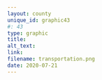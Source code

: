 ```yaml
---
layout: county 
unique_id: graphic43
#: 43
type: graphic
title: 
alt_text: 
link: 
filename: transportation.png
date: 2020-07-21
---
```

